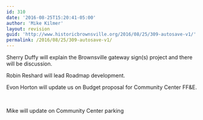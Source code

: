 ```yaml
---
id: 310
date: '2016-08-25T15:20:41-05:00'
author: 'Mike Kilmer'
layout: revision
guid: 'http://www.historicbrownsville.org/2016/08/25/309-autosave-v1/'
permalink: /2016/08/25/309-autosave-v1/
---
```


Sherry Duffy will explain the Brownsville gateway sign(s) project and there will be discussion.

Robin Reshard will lead Roadmap development.

Evon Horton will update us on Budget proposal for Community Center FF&amp;E.

&nbsp;

Mike will update on Community Center parking